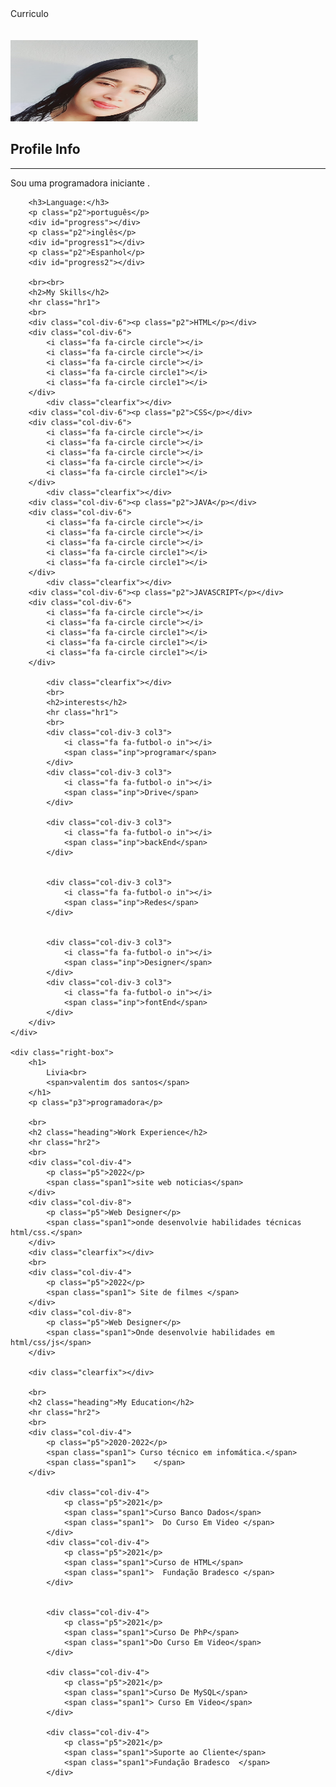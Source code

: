 <!DOCTYPE html>
<html>
<head>
	<meta charset="utf-8">
	<meta name="viewport" content="width=device-width, initial-scale=1">
	Curriculo
	<link rel="stylesheet" type="text/css" href="css/style.css">
	<link rel="stylesheet" href="https://cdnjs.cloudflare.com/ajax/libs/font-awesome/4.7.0/css/font-awesome.min.css">
</head>
<body>

<div class="resume-main">
	<div class="left-box">
		<br><br>
		<div class="profile">
			<img src="img.jpg"width="300px"height="130px">
		</div>
		<div class="content-box">
		<h2>Profile Info</h2>
		<hr class="hr1">
		<p class="p1">Sou uma programadora iniciante . </p>

		<h3>Language:</h3>
		<p class="p2">português</p>
		<div id="progress"></div>
		<p class="p2">inglês</p>
		<div id="progress1"></div>
        <p class="p2">Espanhol</p>
        <div id="progress2"></div>

		<br><br>
		<h2>My Skills</h2>
		<hr class="hr1">
		<br>
		<div class="col-div-6"><p class="p2">HTML</p></div>
		<div class="col-div-6">
			<i class="fa fa-circle circle"></i>
			<i class="fa fa-circle circle"></i>
			<i class="fa fa-circle circle"></i>
			<i class="fa fa-circle circle1"></i>
			<i class="fa fa-circle circle1"></i>
		</div>
			<div class="clearfix"></div>
		<div class="col-div-6"><p class="p2">CSS</p></div>
		<div class="col-div-6">
			<i class="fa fa-circle circle"></i>
			<i class="fa fa-circle circle"></i>
			<i class="fa fa-circle circle"></i>
			<i class="fa fa-circle circle"></i>
			<i class="fa fa-circle circle1"></i>
		</div>
			<div class="clearfix"></div>
		<div class="col-div-6"><p class="p2">JAVA</p></div>
		<div class="col-div-6">
			<i class="fa fa-circle circle"></i>
			<i class="fa fa-circle circle"></i>
			<i class="fa fa-circle circle"></i>
			<i class="fa fa-circle circle1"></i>
			<i class="fa fa-circle circle1"></i>
		</div>
			<div class="clearfix"></div>
		<div class="col-div-6"><p class="p2">JAVASCRIPT</p></div>
		<div class="col-div-6">
			<i class="fa fa-circle circle"></i>
			<i class="fa fa-circle circle"></i>
			<i class="fa fa-circle circle1"></i>
			<i class="fa fa-circle circle1"></i>
			<i class="fa fa-circle circle1"></i>
		</div>

			<div class="clearfix"></div>
			<br>
			<h2>interests</h2>
			<hr class="hr1">
			<br>
			<div class="col-div-3 col3">
				<i class="fa fa-futbol-o in"></i>
				<span class="inp">programar</span>
			</div>
			<div class="col-div-3 col3">
				<i class="fa fa-futbol-o in"></i>
				<span class="inp">Drive</span>
			</div>

            <div class="col-div-3 col3">
				<i class="fa fa-futbol-o in"></i>
				<span class="inp">backEnd</span>
			</div>


            <div class="col-div-3 col3">
				<i class="fa fa-futbol-o in"></i>
				<span class="inp">Redes</span>
			</div>


			<div class="col-div-3 col3">
				<i class="fa fa-futbol-o in"></i>
				<span class="inp">Designer</span>
			</div>
			<div class="col-div-3 col3">
				<i class="fa fa-futbol-o in"></i>
				<span class="inp">fontEnd</span>
			</div>
		</div>
	</div>

	<div class="right-box">
		<h1>
			Livia<br>
			<span>valentim dos santos</span>
		</h1>
		<p class="p3">programadora</p>

		<br>	
		<h2 class="heading">Work Experience</h2>
		<hr class="hr2">
		<br>
		<div class="col-div-4">
			<p class="p5">2022</p>
			<span class="span1">site web noticias</span>
		</div>
		<div class="col-div-8">
			<p class="p5">Web Designer</p>
			<span class="span1">onde desenvolvie habilidades técnicas html/css.</span>
		</div>
		<div class="clearfix"></div>
		<br>
		<div class="col-div-4">
			<p class="p5">2022</p>
			<span class="span1"> Site de filmes </span>
		</div>
		<div class="col-div-8">
			<p class="p5">Web Designer</p>
			<span class="span1">Onde desenvolvie habilidades em html/css/js</span>
		</div>
		
		<div class="clearfix"></div>

		<br>	
		<h2 class="heading">My Education</h2>
		<hr class="hr2">
		<br>
		<div class="col-div-4">
			<p class="p5">2020-2022</p>
			<span class="span1"> Curso técnico em infomática.</span>
            <span class="span1">    </span>
        </div>
            
            <div class="col-div-4">
                <p class="p5">2021</p>
                <span class="span1">Curso Banco Dados</span>
                <span class="span1">  Do Curso Em Video </span>
            </div>
            <div class="col-div-4">
                <p class="p5">2021</p>
                <span class="span1">Curso de HTML</span>
                <span class="span1">  Fundação Bradesco </span>
            </div>

            
            <div class="col-div-4">
                <p class="p5">2021</p>
                <span class="span1">Curso De PhP</span>
                <span class="span1">Do Curso Em Video</span>
            </div>
  
            <div class="col-div-4">
                <p class="p5">2021</p>
                <span class="span1">Curso De MySQL</span>
                <span class="span1"> Curso Em Video</span>
            </div>

			<div class="col-div-4">
                <p class="p5">2021</p>
                <span class="span1">Suporte ao Cliente</span>
                <span class="span1">Fundação Bradesco  </span>
            </div>

             
          

</body>
</html>
